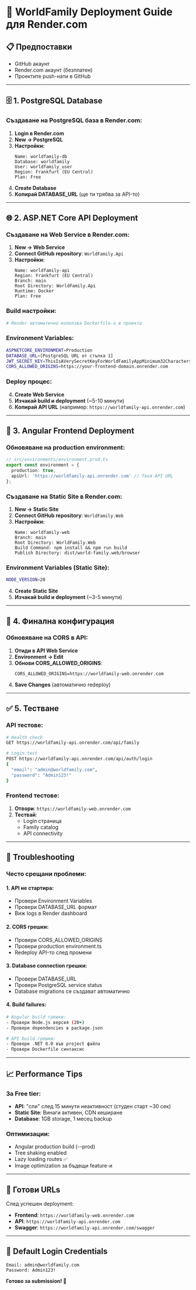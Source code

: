 # 🚀 WorldFamily Deployment Guide для Render.com

## 📋 Предпоставки
- GitHub акаунт
- Render.com акаунт (безплатен)
- Проектите push-нати в GitHub

---

## 🗄️ 1. PostgreSQL Database

### Създаване на PostgreSQL база в Render.com:
1. **Login в Render.com**
2. **New → PostgreSQL**
3. **Настройки:**
   ```
   Name: worldfamily-db
   Database: worldfamily  
   User: worldfamily_user
   Region: Frankfurt (EU Central)
   Plan: Free
   ```
4. **Create Database**
5. **Копирай DATABASE_URL** (ще ти трябва за API-то)

---

## 🌐 2. ASP.NET Core API Deployment  

### Създаване на Web Service в Render.com:
1. **New → Web Service**
2. **Connect GitHub repository**: `WorldFamily.Api`
3. **Настройки:**
   ```
   Name: worldfamily-api
   Region: Frankfurt (EU Central)
   Branch: main
   Root Directory: WorldFamily.Api
   Runtime: Docker
   Plan: Free
   ```

### Build настройки:
```dockerfile
# Render автоматично използва Dockerfile-а в проекта
```

### Environment Variables:
```bash
ASPNETCORE_ENVIRONMENT=Production
DATABASE_URL=[PostgreSQL URL от стъпка 1]
JWT_SECRET_KEY=ThisIsAVerySecretKeyForWorldFamilyAppMinimum32Characters
CORS_ALLOWED_ORIGINS=https://your-frontend-domain.onrender.com
```

### Deploy процес:
4. **Create Web Service**
5. **Изчакай build и deployment** (~5-10 минути)
6. **Копирай API URL** (например: `https://worldfamily-api.onrender.com`)

---

## 🎨 3. Angular Frontend Deployment

### Обновяване на production environment:
```typescript
// src/environments/environment.prod.ts
export const environment = {
  production: true,
  apiUrl: 'https://worldfamily-api.onrender.com' // Твоя API URL
};
```

### Създаване на Static Site в Render.com:
1. **New → Static Site**
2. **Connect GitHub repository**: `WorldFamily.Web`
3. **Настройки:**
   ```
   Name: worldfamily-web
   Branch: main
   Root Directory: WorldFamily.Web
   Build Command: npm install && npm run build
   Publish Directory: dist/world-family.web/browser
   ```

### Environment Variables (Static Site):
```bash
NODE_VERSION=20
```

4. **Create Static Site**
5. **Изчакай build и deployment** (~3-5 минути)

---

## 🔄 4. Финална конфигурация

### Обновяване на CORS в API:
1. **Отиди в API Web Service**
2. **Environment → Edit**
3. **Обнови CORS_ALLOWED_ORIGINS**:
   ```
   CORS_ALLOWED_ORIGINS=https://worldfamily-web.onrender.com
   ```
4. **Save Changes** (автоматично redeploy)

---

## ✅ 5. Тестване

### API тестове:
```bash
# Health check
GET https://worldfamily-api.onrender.com/api/family

# Login test  
POST https://worldfamily-api.onrender.com/api/auth/login
{
  "email": "admin@worldfamily.com",
  "password": "Admin123!"
}
```

### Frontend тестове:
1. **Отвори**: `https://worldfamily-web.onrender.com`
2. **Тествай**:
   - Login страница
   - Family catalog
   - API connectivity

---

## 🚨 Troubleshooting

### Често срещани проблеми:

#### 1. API не стартира:
- Провери Environment Variables
- Провери DATABASE_URL формат
- Виж logs в Render dashboard

#### 2. CORS грешки:
- Провери CORS_ALLOWED_ORIGINS
- Провери production environment.ts
- Redeploy API-то след промени

#### 3. Database connection грешки:
- Провери DATABASE_URL
- Провери PostgreSQL service status
- Database migrations се създават автоматично

#### 4. Build failures:
```bash
# Angular build грешки:
- Провери Node.js версия (20+)
- Провери dependencies в package.json

# API build грешки:  
- Провери .NET 8.0 във project файла
- Провери Dockerfile синтаксис
```

---

## 📈 Performance Tips

### За Free tier:
- **API**: "спи" след 15 минути неактивност (студен старт ~30 сек)
- **Static Site**: Винаги активен, CDN кеширане
- **Database**: 1GB storage, 1 месец backup

### Оптимизации:
- Angular production build (--prod)
- Tree shaking enabled
- Lazy loading routes ✅
- Image optimization за бъдещи feature-и

---

## 🎯 Готови URLs

След успешен deployment:
- **Frontend**: `https://worldfamily-web.onrender.com`
- **API**: `https://worldfamily-api.onrender.com`
- **Swagger**: `https://worldfamily-api.onrender.com/swagger`

---

## 🔐 Default Login Credentials

```
Email: admin@worldfamily.com
Password: Admin123!
```

**Готово за submission! 🎉**